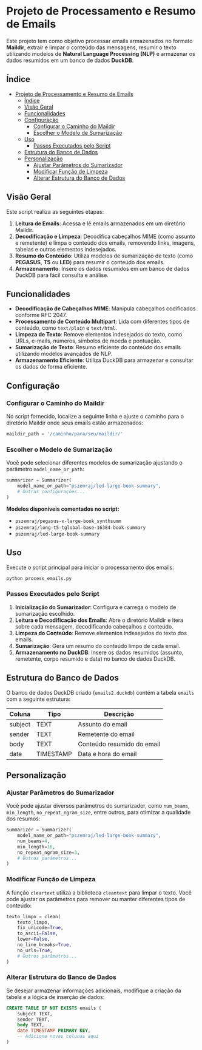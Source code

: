# Projeto de Processamento e Resumo de Emails

Este projeto tem como objetivo processar emails armazenados no formato **Maildir**, extrair e limpar o conteúdo das mensagens, resumir o texto utilizando modelos de **Natural Language Processing (NLP)** e armazenar os dados resumidos em um banco de dados **DuckDB**.

## Índice

- [Projeto de Processamento e Resumo de Emails](#projeto-de-processamento-e-resumo-de-emails)
  - [Índice](#índice)
  - [Visão Geral](#visão-geral)
  - [Funcionalidades](#funcionalidades)
  - [Configuração](#configuração)
    - [Configurar o Caminho do Maildir](#configurar-o-caminho-do-maildir)
    - [Escolher o Modelo de Sumarização](#escolher-o-modelo-de-sumarização)
  - [Uso](#uso)
    - [Passos Executados pelo Script](#passos-executados-pelo-script)
  - [Estrutura do Banco de Dados](#estrutura-do-banco-de-dados)
  - [Personalização](#personalização)
    - [Ajustar Parâmetros do Sumarizador](#ajustar-parâmetros-do-sumarizador)
    - [Modificar Função de Limpeza](#modificar-função-de-limpeza)
    - [Alterar Estrutura do Banco de Dados](#alterar-estrutura-do-banco-de-dados)

## Visão Geral

Este script realiza as seguintes etapas:

1. **Leitura de Emails**: Acessa e lê emails armazenados em um diretório Maildir.
2. **Decodificação e Limpeza**: Decodifica cabeçalhos MIME (como assunto e remetente) e limpa o conteúdo dos emails, removendo links, imagens, tabelas e outros elementos indesejados.
3. **Resumo do Conteúdo**: Utiliza modelos de sumarização de texto (como **PEGASUS**, **T5** ou **LED**) para resumir o conteúdo dos emails.
4. **Armazenamento**: Insere os dados resumidos em um banco de dados DuckDB para fácil consulta e análise.

## Funcionalidades

- **Decodificação de Cabeçalhos MIME**: Manipula cabeçalhos codificados conforme RFC 2047.
- **Processamento de Conteúdo Multipart**: Lida com diferentes tipos de conteúdo, como `text/plain` e `text/html`.
- **Limpeza de Texto**: Remove elementos indesejados do texto, como URLs, e-mails, números, símbolos de moeda e pontuação.
- **Sumarização de Texto**: Resumo eficiente do conteúdo dos emails utilizando modelos avançados de NLP.
- **Armazenamento Eficiente**: Utiliza DuckDB para armazenar e consultar os dados de forma eficiente.

## Configuração

### Configurar o Caminho do Maildir

No script fornecido, localize a seguinte linha e ajuste o caminho para o diretório Maildir onde seus emails estão armazenados:

```python
maildir_path = '/caminho/para/seu/maildir/'
```

### Escolher o Modelo de Sumarização

Você pode selecionar diferentes modelos de sumarização ajustando o parâmetro `model_name_or_path`:

```python
summarizer = Summarizer(
    model_name_or_path="pszemraj/led-large-book-summary",
    # Outras configurações...
)
```

**Modelos disponíveis comentados no script:**

- `pszemraj/pegasus-x-large-book_synthsumm`
- `pszemraj/long-t5-tglobal-base-16384-book-summary`
- `pszemraj/led-large-book-summary`

## Uso

Execute o script principal para iniciar o processamento dos emails:

```bash
python process_emails.py
```

### Passos Executados pelo Script

1. **Inicialização do Sumarizador**: Configura e carrega o modelo de sumarização escolhido.
2. **Leitura e Decodificação dos Emails**: Abre o diretório Maildir e itera sobre cada mensagem, decodificando cabeçalhos e conteúdo.
3. **Limpeza do Conteúdo**: Remove elementos indesejados do texto dos emails.
4. **Sumarização**: Gera um resumo do conteúdo limpo de cada email.
5. **Armazenamento no DuckDB**: Insere os dados resumidos (assunto, remetente, corpo resumido e data) no banco de dados DuckDB.

## Estrutura do Banco de Dados

O banco de dados DuckDB criado (`emails2.duckdb`) contém a tabela `emails` com a seguinte estrutura:

| Coluna  | Tipo      | Descrição                  |
|---------|-----------|----------------------------|
| subject | TEXT      | Assunto do email           |
| sender  | TEXT      | Remetente do email         |
| body    | TEXT      | Conteúdo resumido do email |
| date    | TIMESTAMP | Data e hora do email       |

## Personalização

### Ajustar Parâmetros do Sumarizador

Você pode ajustar diversos parâmetros do sumarizador, como `num_beams`, `min_length`, `no_repeat_ngram_size`, entre outros, para otimizar a qualidade dos resumos:

```python
summarizer = Summarizer(
    model_name_or_path="pszemraj/led-large-book-summary",
    num_beams=4,
    min_length=16,
    no_repeat_ngram_size=3,
    # Outros parâmetros...
)
```

### Modificar Função de Limpeza

A função `cleartext` utiliza a biblioteca `cleantext` para limpar o texto. Você pode ajustar os parâmetros para remover ou manter diferentes tipos de conteúdo:

```python
texto_limpo = clean(
    texto_limpo,
    fix_unicode=True,
    to_ascii=False,
    lower=False,
    no_line_breaks=True,
    no_urls=True,
    # Outros parâmetros...
)
```

### Alterar Estrutura do Banco de Dados

Se desejar armazenar informações adicionais, modifique a criação da tabela e a lógica de inserção de dados:

```sql
CREATE TABLE IF NOT EXISTS emails (
    subject TEXT,
    sender TEXT,
    body TEXT,
    date TIMESTAMP PRIMARY KEY,
    -- Adicione novas colunas aqui
)
```